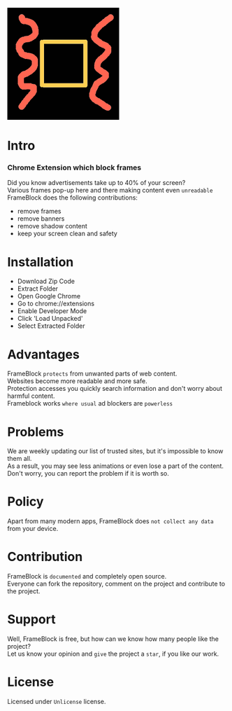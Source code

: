 <img src="Frameblock(512x512).png" width="256"></img>
# Intro
### Chrome Extension which block frames
Did you know advertisements take up to 40% of your screen? <br>
Various frames pop-up here and there making content even `unreadable` <br>
FrameBlock does the following contributions:
* remove frames
* remove banners
* remove shadow content
* keep your screen clean and safety
# Installation
* Download Zip Code
* Extract Folder
* Open Google Chrome
* Go to chrome://extensions
* Enable Developer Mode
* Click 'Load Unpacked'
* Select Extracted Folder
# Advantages
FrameBlock `protects` from unwanted parts of web content. <br>
Websites become more readable and more safe. <br>
Protection accesses you quickly search information and don't worry about harmful content. <br>
Frameblock works `where usual` ad blockers are `powerless`
# Problems
We are weekly updating our list of trusted sites, but it's impossible to know them all. <br>
As a result, you may see less animations or even lose a part of the content. <br>
Don't worry, you can report the problem if it is worth so.
# Policy
Apart from many modern apps, FrameBlock does `not collect any data` from your device. 
# Contribution
FrameBlock is `documented` and completely open source. <br>
Everyone can fork the repository, comment on the project and contribute to the project.
# Support
Well, FrameBlock is free, but how can we know how many people like the project? <br>
Let us know your opinion and `give` the project a `star`, if you like our work.
# License
Licensed under `Unlicense` license.
